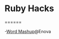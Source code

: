 # Ruby Hacks
======

-[Word Mashup](https://github.com/jazminschroeder/hacked/tree/master/word_mashup)@Enova
